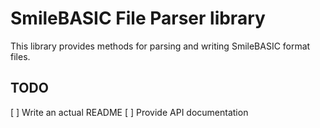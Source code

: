 SmileBASIC File Parser library
===

This library provides methods for parsing and writing SmileBASIC format files.

TODO
---
[ ] Write an actual README
[ ] Provide API documentation